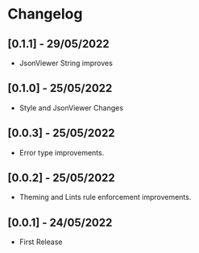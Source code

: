 # Changelog

## [0.1.1] - 29/05/2022

* JsonViewer String improves

## [0.1.0] - 25/05/2022

* Style and JsonViewer Changes

## [0.0.3] - 25/05/2022

* Error type improvements.

## [0.0.2] - 25/05/2022

* Theming and Lints rule enforcement improvements.

## [0.0.1] - 24/05/2022

* First Release
